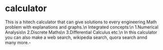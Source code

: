 # calculator

This is a hitech calculator that can give solutions to every engineering Math problem with explanations and graphs.\n
Integrated concepts:\n
1.Numerical Analysis\n
2.Discrete Maths\n
3.Differential Calculus etc.\n
In this calculator you can also make a web search, wikipedia search, quora search annd many more.-
